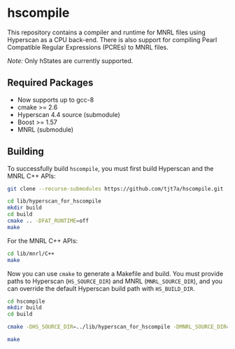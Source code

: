 # hscompile
This repository contains a compiler and runtime for MNRL files
using Hyperscan as a CPU back-end.  There is also support for compiling Pearl Compatible Regular Expressions (PCREs) to MNRL files.

*Note:* Only hStates are currently supported.

## Required Packages

- Now supports up to gcc-8 
- cmake >= 2.6
- Hyperscan 4.4 source (submodule)
- Boost >= 1.57
- MNRL (submodule)

## Building
To successfully build `hscompile`, you must first build Hyperscan and the MNRL C++ APIs:

```bash
git clone --recurse-submodules https://github.com/tjt7a/hscompile.git
```

```bash
cd lib/hyperscan_for_hscompile
mkdir build
cd build
cmake .. -DFAT_RUNTIME=off
make
```

For the MNRL C++ APIs:

```bash
cd lib/mnrl/C++
make
```

Now you can use `cmake` to generate a Makefile and build.  You must provide paths to Hyperscan (`HS_SOURCE_DIR`) and MNRL (`MNRL_SOURCE_DIR`), and you can override the default Hyperscan build path with `HS_BUILD_DIR`.

```bash
cd hscompile 
mkdir build
cd build

cmake -DHS_SOURCE_DIR=../lib/hyperscan_for_hscompile -DMNRL_SOURCE_DIR=../lib/mnrl/C++ ..

make
```
